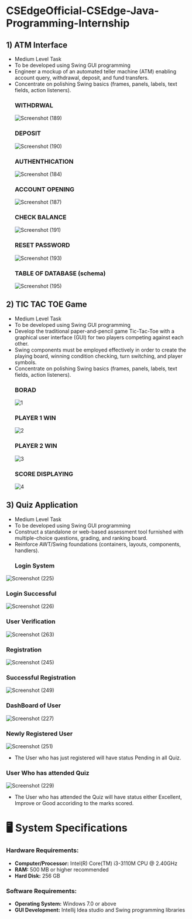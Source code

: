 # CSEdgeOfficial-CSEdge-Java-Programming-Internship     
## 1) ATM Interface 
  - Medium Level Task 
  - To be developed using Swing GUI programming
  - Engineer a mockup of an automated teller machine (ATM) enabling account query, withdrawal, deposit, and fund transfers.
  - Concentrate on polishing Swing basics (frames, panels, labels, text fields, action listeners).
     ### WITHDRWAL 
      ![Screenshot (189)](https://github.com/hemnaik/CSEdgeOfficial-CSEdge-Java-Programming-Internship/assets/142394510/666f8434-01bb-4d07-b10d-f4fc55264539)
     ### DEPOSIT
      ![Screenshot (190)](https://github.com/hemnaik/CSEdgeOfficial-CSEdge-Java-Programming-Internship/assets/142394510/bdc2b6f1-4aa6-46c1-9fb0-a0596d33cbea)
    ### AUTHENTHICATION
      ![Screenshot (184)](https://github.com/hemnaik/CSEdgeOfficial-CSEdge-Java-Programming-Internship/assets/142394510/3c313fbd-1979-4b08-881b-e35a787a7375)
     ### ACCOUNT OPENING
      ![Screenshot (187)](https://github.com/hemnaik/CSEdgeOfficial-CSEdge-Java-Programming-Internship/assets/142394510/61b62efa-9eae-4aa8-87e9-42be4c353aa0)
     ### CHECK BALANCE
     ![Screenshot (191)](https://github.com/hemnaik/CSEdgeOfficial-CSEdge-Java-Programming-Internship/assets/142394510/8ac8d2c9-6b89-4e52-a145-19f287f899e6)
     ### RESET PASSWORD
     ![Screenshot (193)](https://github.com/hemnaik/CSEdgeOfficial-CSEdge-Java-Programming-Internship/assets/142394510/a066afc5-44e2-45ee-b1c8-f4c38d562a3c)
     ### TABLE OF DATABASE (schema)
    ![Screenshot (195)](https://github.com/hemnaik/CSEdgeOfficial-CSEdge-Java-Programming-Internship/assets/142394510/851d17c4-034c-4e08-8c9b-04199ac991b4)

## 2) TIC TAC TOE Game
  - Medium Level Task 
  - To be developed using Swing GUI programming
  - Develop the traditional paper-and-pencil game Tic-Tac-Toe with a graphical user interface (GUI) for two players competing against each other.
  - Swing components must be employed effectively in order to create the playing board, winning condition checking, turn switching, and player symbols. 
  - Concentrate on polishing Swing basics (frames, panels, labels, text fields, action listeners).
     ### BORAD
    ![1](https://github.com/hemnaik/CSEdgeOfficial-CSEdge-Java-Programming-Internship/assets/142394510/11750760-fc4b-4ba8-8fa1-19040593544e)
     ### PLAYER 1 WIN
    ![2](https://github.com/hemnaik/CSEdgeOfficial-CSEdge-Java-Programming-Internship/assets/142394510/9c9faa1a-0975-4c2a-8952-2dc46ffc1556)
     ### PLAYER 2 WIN
    ![3](https://github.com/hemnaik/CSEdgeOfficial-CSEdge-Java-Programming-Internship/assets/142394510/dbf04726-772a-44c6-8f86-8dc85e0550a9)
     ### SCORE DISPLAYING
    ![4](https://github.com/hemnaik/CSEdgeOfficial-CSEdge-Java-Programming-Internship/assets/142394510/fd61e7db-d4eb-4cbe-baf5-d46b87830077)
    
## 3) Quiz Application
  - Medium Level Task 
  - To be developed using Swing GUI programming
  - Construct a standalone or web-based assessment tool furnished with multiple-choice questions, grading, and ranking board.
  - Reinforce AWT/Swing foundations (containers, layouts, components, handlers).
    ### Login System 
  ![Screenshot (225)](https://github.com/user-attachments/assets/8dce2fcf-029d-475a-94de-140c5e93f7d8)
  ### Login Successful 
  ![Screenshot (226)](https://github.com/user-attachments/assets/9443b2a7-0a39-4443-b6e4-e8a5e1d2b24b)
  ### User Verification 
  ![Screenshot (263)](https://github.com/user-attachments/assets/50714eaf-ad38-48dd-8086-84140570b1c3)
  ### Registration
  ![Screenshot (245)](https://github.com/user-attachments/assets/3ecaccc8-521e-494a-a17a-94d645db26bd)
   ### Successful Registration 
  ![Screenshot (249)](https://github.com/user-attachments/assets/8a8a0bb9-3077-4297-8503-c783a935b082)
   ### DashBoard of User 
  ![Screenshot (227)](https://github.com/user-attachments/assets/e0ac5282-d2e3-4115-bc30-f6bd7c777f09)
   ### Newly Registered User 
  ![Screenshot (251)](https://github.com/user-attachments/assets/85cb0eca-9e3f-40c2-bff9-23dc785d3fef)
  - The User who has just registered will have status Pending in all Quiz.
   ### User Who has attended Quiz
  ![Screenshot (229)](https://github.com/user-attachments/assets/ef97b87b-47b4-40b9-a57a-c053fd8a31af)
  - The User who has attended the Quiz will have status either Excellent, Improve or Good accoriding to the marks scored.


    
# 🖥️ System Specifications

### Hardware Requirements:
- **Computer/Processor:** Intel(R) Core(TM) i3-3110M CPU @ 2.40GHz
- **RAM:** 500 MB or higher recommended
- **Hard Disk:** 256 GB

### Software Requirements:
- **Operating System:** Windows 7.0 or above
- **GUI Development:** Intellij Idea studio and Swing programming libraries 
